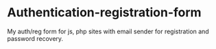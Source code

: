 # Authentication-registration-form

My auth/reg form for js, php sites with email sender for registration and password recovery.
